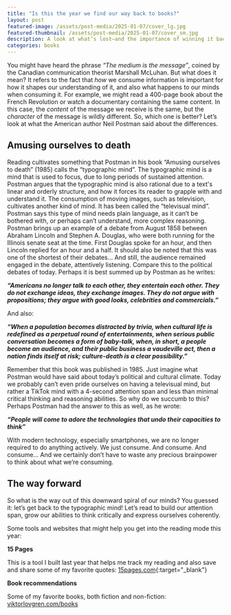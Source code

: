 ```yaml
---
title: "Is this the year we find our way back to books?"
layout: post
featured-image: /assets/post-media/2025-01-07/cover_lg.jpg
featured-thumbnail: /assets/post-media/2025-01-07/cover_sm.jpg
description: A look at what’s lost—and the importance of winning it back
categories: books
---
```


You might have heard the phrase _“The medium is the message”_, coined by the Canadian communication theorist Marshall McLuhan. But what does it mean? It refers to the fact that _how_ we consume information is important for how it shapes our understanding of it, and also what happens to our minds when consuming it. For example, we might read a 400-page book about the French Revolution or watch a documentary containing the same content. In this case, the _content_ of the message we receive is the same, but the _character_ of the message is wildly different. So, which one is better? Let’s look at what the American author Neil Postman said about the differences.

## Amusing ourselves to death

Reading cultivates something that Postman in his book “Amusing ourselves to death” (1985) calls the “typographic mind”. The typographic mind is a mind that is used to focus, due to long periods of sustained attention. Postman argues that the typographic mind is also rational due to a text's linear and orderly structure, and how it forces its reader to grapple with and understand it. The consumption of moving images, such as television, cultivates another kind of mind. It has been called the “televisual mind”. Postman says this type of mind needs plain language, as it can’t be bothered with, or perhaps can’t understand, more complex reasoning. Postman brings up an example of a debate from August 1858 between Abraham Lincoln and Stephen A. Douglas, who were both running for the Illinois senate seat at the time. First Douglas spoke for an hour, and then Lincoln replied for an hour and a half. It should also be noted that this was one of the shortest of their debates… And still, the audience remained engaged in the debate, attentively listening. Compare this to the political debates of today. Perhaps it is best summed up by Postman as he writes:

_**“Americans no longer talk to each other, they entertain each other. They do not exchange ideas, they exchange images. They do not argue with propositions; they argue with good looks, celebrities and commercials.”**_

And also:

_**“When a population becomes distracted by trivia, when cultural life is redefined as a perpetual round of entertainments, when serious public conversation becomes a form of baby-talk, when, in short, a people become an audience, and their public business a vaudeville act, then a nation finds itself at risk; culture-death is a clear possibility.”**_

Remember that this book was published in 1985. Just imagine what Postman would have said about today’s political and cultural climate. Today we probably can’t even pride ourselves on having a televisual mind, but rather a TikTok mind with a 4-second attention span and less than minimal critical thinking and reasoning abilities. So why do we succumb to this? Perhaps Postman had the answer to this as well, as he wrote:

_**“People will come to adore the technologies that undo their capacities to think”**_

With modern technology, especially smartphones, we are no longer required to do anything actively. We just consume. And consume. And consume… And we certainly don’t have to waste any precious brainpower to think about what we’re consuming.

## The way forward

So what is the way out of this downward spiral of our minds? You guessed it: let’s get back to the typographic mind! Let’s read to build our attention span, grow our abilities to think critically and express ourselves coherently.

Some tools and websites that might help you get into the reading mode this year:

**15 Pages**

This is a tool I built last year that helps me track my reading and also save and share some of my favorite quotes:
[15pages.com](https://www.15pages.com/){:target="\_blank"}

**Book recommendations**

Some of my favorite books, both fiction and non-fiction:
[viktorlovgren.com/books](/books)
